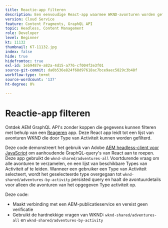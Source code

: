 ```yaml
---
title: Reactie-app filteren
description: Een eenvoudige React-app waarmee WKND-avonturen worden gefilterd die zijn gemodelleerd met Content Fragments.
version: Cloud Service
feature: Content Fragments, GraphQL API
topic: Headless, Content Management
role: Developer
level: Beginner
kt: 11132
thumbnail: KT-11132.jpg
index: false
hide: true
hidefromtoc: true
exl-id: 1eb9487e-a82a-4d15-a776-cf004f2e3f01
source-git-commit: da0b536e824f68d97618ac7bce9aec5829c3b48f
workflow-type: tm+mt
source-wordcount: '137'
ht-degree: 0%

---
```


# Reactie-app filteren

Ontdek AEM GraphQL API&#39;s zonder koppen die gegevens kunnen filteren met behulp van een [Reageren](https://reactjs.org/) app. Deze React app leidt tot een lijst van avonturen WKND die door Type van Activiteit kunnen worden gefilterd.

Deze code demonstreert het gebruik van Adobe [AEM headless-client voor JavaScript](https://github.com/adobe/aem-headless-client-js/blob/main/api-reference.md) om aanhoudende GraphQL-query&#39;s van React aan te roepen. Deze app gebruikt de `wknd-shared/adventures-all` Voortdurende vraag om alle avonturen te verzamelen, en een lijst van beschikbare Types van Activiteit af te leiden. Wanneer een gebruiker een Type van Activiteit selecteert, wordt het geselecteerde type overgegaan tot `wknd-shared/adventures-by-activity` persisted query en haalt de avontuurdetails voor alleen die avonturen van het opgegeven Type activiteit op.

Deze code:

+ Maakt verbinding met een AEM-publicatieservice en vereist geen verificatie
+ Gebruikt de hardnekkige vragen van WKND: `wknd-shared/adventures-all` en `wknd-shared/adventures-by-activity`
